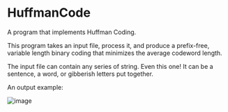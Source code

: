 # HuffmanCode
A program that implements Huffman Coding. 

This program takes an input file, process it, and produce a prefix-free, variable length binary coding that minimizes the average codeword length. 

The input file can contain any series of string. Even this one! It can be a sentence, a word, or gibberish letters put together. 

An output example:

![image](https://user-images.githubusercontent.com/54428986/134125977-f9a27458-2049-4ad7-b2aa-db8d497658f9.png)

